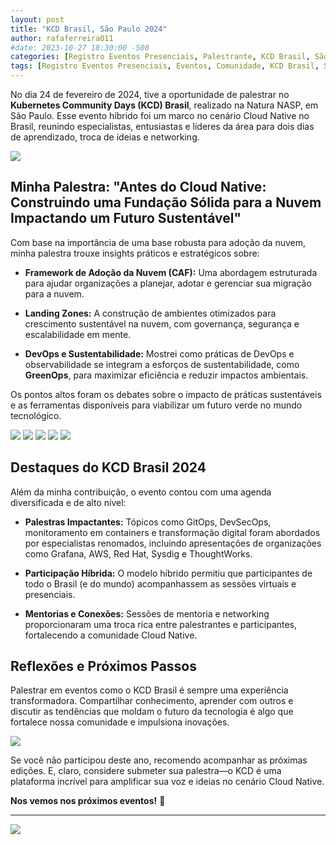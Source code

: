 ```yaml
---
layout: post
title: "KCD Brasil, São Paulo 2024"
author: rafaferreira011
#date: 2023-10-27 18:30:00 -500
categories: [Registro Eventos Presenciais, Palestrante, KCD Brasil, São Paulo 2024]
tags: [Registro Eventos Presenciais, Eventos, Comunidade, KCD Brasil, São Paulo 2024]
---
```


No dia 24 de fevereiro de 2024, tive a oportunidade de palestrar no **Kubernetes Community Days (KCD) Brasil**, realizado na Natura NASP, em São Paulo. Esse evento híbrido foi um marco no cenário Cloud Native no Brasil, reunindo especialistas, entusiastas e líderes da área para dois dias de aprendizado, troca de ideias e networking.

![](https://stoblobcertificados011.blob.core.windows.net/imagens-blog/posts/kcdsp24/1.jpg)

## Minha Palestra: "Antes do Cloud Native: Construindo uma Fundação Sólida para a Nuvem Impactando um Futuro Sustentável"


Com base na importância de uma base robusta para adoção da nuvem, minha palestra trouxe insights práticos e estratégicos sobre:

- **Framework de Adoção da Nuvem (CAF):** Uma abordagem estruturada para ajudar organizações a planejar, adotar e gerenciar sua migração para a nuvem.
  
- **Landing Zones:** A construção de ambientes otimizados para crescimento sustentável na nuvem, com governança, segurança e escalabilidade em mente.
  
- **DevOps e Sustentabilidade:** Mostrei como práticas de DevOps e observabilidade se integram a esforços de sustentabilidade, como **GreenOps**, para maximizar eficiência e reduzir impactos ambientais.

Os pontos altos foram os debates sobre o impacto de práticas sustentáveis e as ferramentas disponíveis para viabilizar um futuro verde no mundo tecnológico.

![](https://stoblobcertificados011.blob.core.windows.net/imagens-blog/posts/kcdsp24/2.jpg)
![](https://stoblobcertificados011.blob.core.windows.net/imagens-blog/posts/kcdsp24/3.jpg)
![](https://stoblobcertificados011.blob.core.windows.net/imagens-blog/posts/kcdsp24/4.jpg)
![](https://stoblobcertificados011.blob.core.windows.net/imagens-blog/posts/kcdsp24/5.jpg)
![](https://stoblobcertificados011.blob.core.windows.net/imagens-blog/posts/kcdsp24/6.jpg)

## Destaques do KCD Brasil 2024

Além da minha contribuição, o evento contou com uma agenda diversificada e de alto nível:

- **Palestras Impactantes:** Tópicos como GitOps, DevSecOps, monitoramento em containers e transformação digital foram abordados por especialistas renomados, incluindo apresentações de organizações como Grafana, AWS, Red Hat, Sysdig e ThoughtWorks.
  
- **Participação Híbrida:** O modelo híbrido permitiu que participantes de todo o Brasil (e do mundo) acompanhassem as sessões virtuais e presenciais.
  
- **Mentorias e Conexões:** Sessões de mentoria e networking proporcionaram uma troca rica entre palestrantes e participantes, fortalecendo a comunidade Cloud Native.

## Reflexões e Próximos Passos

Palestrar em eventos como o KCD Brasil é sempre uma experiência transformadora. Compartilhar conhecimento, aprender com outros e discutir as tendências que moldam o futuro da tecnologia é algo que fortalece nossa comunidade e impulsiona inovações.

![](https://stoblobcertificados011.blob.core.windows.net/imagens-blog/posts/kcdsp24/7.jpg)

Se você não participou deste ano, recomendo acompanhar as próximas edições. E, claro, considere submeter sua palestra—o KCD é uma plataforma incrível para amplificar sua voz e ideias no cenário Cloud Native.

**Nos vemos nos próximos eventos!** 🚀

---

![](https://stoblobcertificados011.blob.core.windows.net/imagens-blog/posts/Logo2.png)
